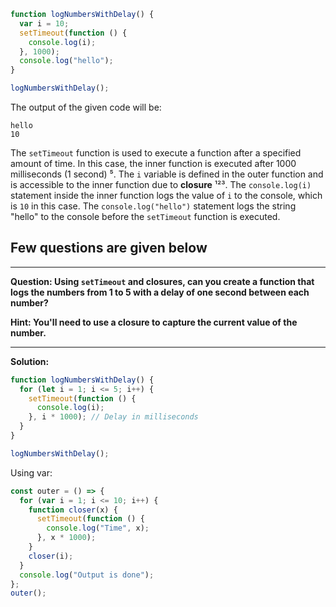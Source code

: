 ```javascript
function logNumbersWithDelay() {
  var i = 10;
  setTimeout(function () {
    console.log(i);
  }, 1000);
  console.log("hello");
}

logNumbersWithDelay();
```

The output of the given code will be:

```
hello
10
```

The `setTimeout` function is used to execute a function after a specified amount of time. In this case, the inner function is executed after 1000 milliseconds (1 second) ⁵. The `i` variable is defined in the outer function and is accessible to the inner function due to **closure** ¹²³. The `console.log(i)` statement inside the inner function logs the value of `i` to the console, which is `10` in this case. The `console.log("hello")` statement logs the string "hello" to the console before the `setTimeout` function is executed.

## Few questions are given below

---

**Question: Using `setTimeout` and closures, can you create a function that logs the numbers from 1 to 5 with a delay of one second between each number?**

**Hint: You'll need to use a closure to capture the current value of the number.**

---

**Solution:**

```javascript
function logNumbersWithDelay() {
  for (let i = 1; i <= 5; i++) {
    setTimeout(function () {
      console.log(i);
    }, i * 1000); // Delay in milliseconds
  }
}

logNumbersWithDelay();
```

Using var:

```javascript
const outer = () => {
  for (var i = 1; i <= 10; i++) {
    function closer(x) {
      setTimeout(function () {
        console.log("Time", x);
      }, x * 1000);
    }
    closer(i);
  }
  console.log("Output is done");
};
outer();
```
